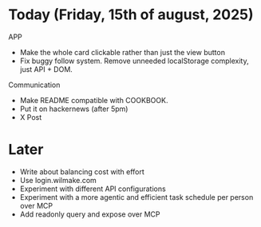# Today (Friday, 15th of august, 2025)

APP

- Make the whole card clickable rather than just the view button
- Fix buggy follow system. Remove unneeded localStorage complexity, just API + DOM.

Communication

- Make README compatible with COOKBOOK.
- Put it on hackernews (after 5pm)
- X Post

# Later

- Write about balancing cost with effort
- Use login.wilmake.com
- Experiment with different API configurations
- Experiment with a more agentic and efficient task schedule per person over MCP
- Add readonly query and expose over MCP
